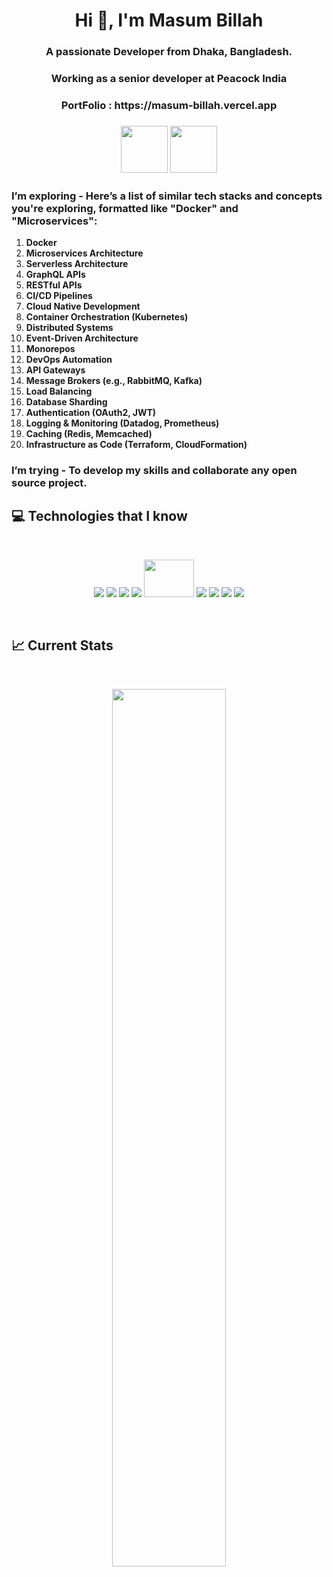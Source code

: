 <h1 align="center">Hi 👋, I'm Masum Billah</h1>
<h3 align="center">A passionate Developer from Dhaka, Bangladesh.</h3>
<h3 align="center">Working as a senior developer at Peacock India<h3>
  
<h3 align="center">PortFolio : https://masum-billah.vercel.app <h3>

  <div align="center">
    
[<img height="75" src="https://github.com/mir-hussain/mir-hussain/blob/main/images/icons/Linkedin.png">](https://www.linkedin.com/in/masum-billah-821a0a197/)
[<img height="75" src="https://github.com/mir-hussain/mir-hussain/blob/main/images/icons/Facebook.png">](https://web.facebook.com/masumbillah6584/)
  </div>
  
###  I’m exploring - Here’s a list of similar tech stacks and concepts you're exploring, formatted like "Docker" and "Microservices":

1. **Docker**  
2. **Microservices Architecture**  
3. **Serverless Architecture**  
4. **GraphQL APIs**  
5. **RESTful APIs**  
6. **CI/CD Pipelines**  
7. **Cloud Native Development**  
8. **Container Orchestration (Kubernetes)**  
9. **Distributed Systems**  
10. **Event-Driven Architecture**  
11. **Monorepos**  
12. **DevOps Automation**  
13. **API Gateways**  
14. **Message Brokers (e.g., RabbitMQ, Kafka)**  
15. **Load Balancing**  
16. **Database Sharding**  
17. **Authentication (OAuth2, JWT)**  
18. **Logging & Monitoring (Datadog, Prometheus)**  
19. **Caching (Redis, Memcached)**  
20. **Infrastructure as Code (Terraform, CloudFormation)**  

###  I’m trying - To develop my skills and collaborate any open source project.

  
  
  ## :computer: Technologies that I know
<br>
<p align="center">
<img src="https://github.com/mir-hussain/mir-hussain/blob/main/images/icons/HTML.png"/>
<img src="https://github.com/mir-hussain/mir-hussain/blob/main/images/icons/css.png"/>

<img src="https://github.com/mir-hussain/mir-hussain/blob/main/images/icons/Bootsrap.png"/>
<img src="https://github.com/mir-hussain/mir-hussain/blob/main/images/icons/tailwind.png"/>
<img src="https://mui.com/static/logo.png" width="80" height="60"/>

<img src="https://github.com/mir-hussain/mir-hussain/blob/main/images/icons/JavaScript.png"/>
<img src="https://github.com/mir-hussain/mir-hussain/blob/main/images/icons/react.png"/>
<img src="https://github.com/mir-hussain/mir-hussain/blob/main/images/icons/express.png"/>
<img src="https://github.com/mir-hussain/mir-hussain/blob/main/images/icons/node.png"/>
</p><br/>
  
  ## :chart_with_upwards_trend: Current Stats

<br />
<p align="center">
  <img width="60%" src="https://github-readme-streak-stats.herokuapp.com/?user=masumbillah360&background=0D1117&sideNums=FFFFFF&sideLabels=9A9A9A&currStreakNum=FB8C00&dates=6E6E6E" />
</p>
  
